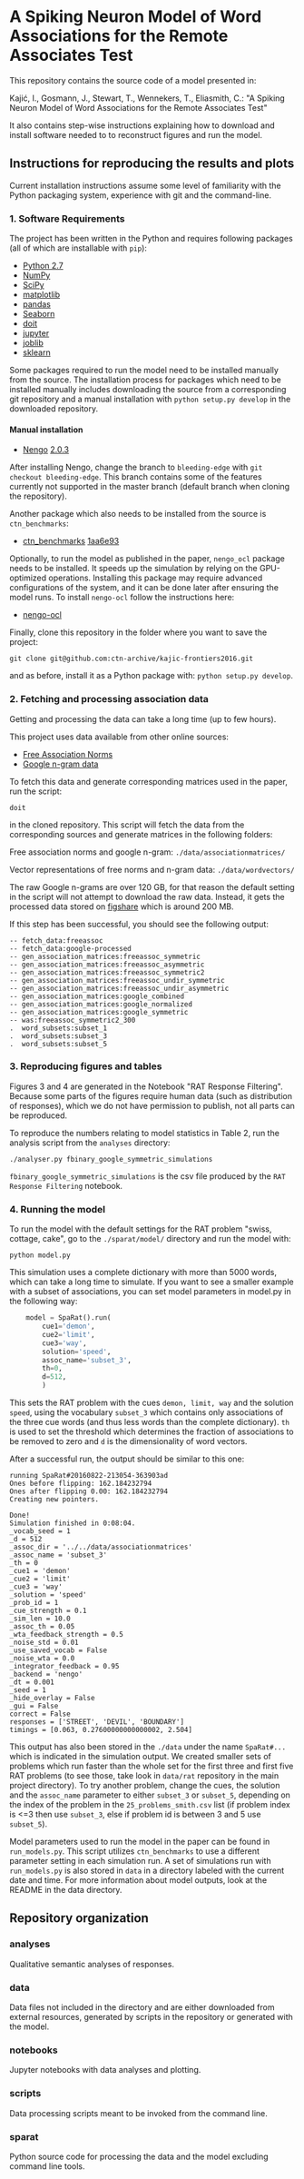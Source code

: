 # A Spiking Neuron Model of Word Associations for the Remote Associates Test
This repository contains the source code of a model presented in:

Kajić, I., Gosmann, J., Stewart, T., Wennekers, T., Eliasmith, C.: 
"A Spiking Neuron Model of Word Associations for the Remote Associates Test"

It also contains step-wise instructions explaining how to download and install software needed to to reconstruct figures and run the model. 

## Instructions for reproducing the results and plots 
Current installation instructions assume some level of familiarity with the
Python packaging system, experience with git and the command-line.

### 1. Software Requirements
The project has been written in the Python  and requires following packages
(all of which are installable with `pip`):

* [Python 2.7](https://www.python.org/)
* [NumPy](http://www.numpy.org/)
* [SciPy](http://www.scipy.org/)
* [matplotlib](http://matplotlib.org/)
* [pandas](http://pandas.pydata.org/)
* [Seaborn](http://stanford.edu/~mwaskom/software/seaborn/)
* [doit](http://pydoit.org/)
* [jupyter](http://jupyter.org/)
* [joblib](https://pythonhosted.org/joblib/)
* [sklearn](http://scikit-learn.org/stable/index.html)

Some packages required to run the model need to be installed manually from the
source. The installation process for packages which need to be installed
manually includes downloading the source from a corresponding git repository
and a manual installation with `python setup.py develop` in the downloaded
repository.

#### Manual installation

* [Nengo](https://github.com/nengo/nengo) [2.0.3](https://github.com/nengo/nengo/releases/tag/v2.0.3)

After installing Nengo, change the branch to `bleeding-edge` with `git checkout
bleeding-edge`. This branch contains some of the features currently not
supported in the master branch (default branch when cloning the repository).

Another package which also needs to be installed from the source is
`ctn_benchmarks`:
* [ctn_benchmarks](https://github.com/ctn-waterloo/ctn_benchmarks) [1aa6e93](https://github.com/ctn-waterloo/ctn_benchmarks/tree/1aa6e93b912fd16170ba8e3426f8718c85070504)

Optionally, to run the model as published in the paper, `nengo_ocl` package
needs to be installed. It speeds up the simulation by relying on the
GPU-optimized operations. Installing this package may require advanced
configurations of the system, and it can be done later after ensuring the model
runs. To install `nengo-ocl` follow the instructions here:

* [nengo-ocl](https://github.com/nengo/nengo_ocl)


Finally, clone this repository in the folder where you want to save the project:

```
git clone git@github.com:ctn-archive/kajic-frontiers2016.git

```
and as before, install it as a Python package with: `python setup.py develop`.


### 2. Fetching and processing association data
Getting and processing the data can take a long time (up to few hours).

This project uses data available from other online sources:
- [Free Association Norms](http://w3.usf.edu/FreeAssociation/)
- [Google n-gram data](http://storage.googleapis.com/books/ngrams/books/datasetsv2.html)

To fetch this data and generate corresponding matrices used in the paper, run
the script:
```
doit
```
in the cloned repository. This script will fetch the data from the
corresponding sources and generate matrices in the following folders:

Free association norms and google n-gram: `./data/associationmatrices/`

Vector representations of free norms and n-gram data: `./data/wordvectors/`

The raw Google n-grams are over 120 GB, for that reason the default setting in
the script will not attempt to download the raw data. Instead, it gets the
processed data stored on
[figshare](https://dx.doi.org/10.6084/m9.figshare.2066799) which is around 200
MB.

If this step has been successful, you should see the following output:

```
-- fetch_data:freeassoc
-- fetch_data:google-processed
-- gen_association_matrices:freeassoc_symmetric
-- gen_association_matrices:freeassoc_asymmetric
-- gen_association_matrices:freeassoc_symmetric2
-- gen_association_matrices:freeassoc_undir_symmetric
-- gen_association_matrices:freeassoc_undir_asymmetric
-- gen_association_matrices:google_combined
-- gen_association_matrices:google_normalized
-- gen_association_matrices:google_symmetric
-- was:freeassoc_symmetric2_300
.  word_subsets:subset_1
.  word_subsets:subset_3
.  word_subsets:subset_5
```

### 3. Reproducing figures and tables
Figures 3 and 4 are generated in the Notebook "RAT Response Filtering". Because
some parts of the figures require human data (such as distribution of
responses), which we do not have permission to publish, not all parts can be
reproduced.

To reproduce the numbers relating to model statistics in Table 2, run the
analysis script from the `analyses` directory:

```
./analyser.py fbinary_google_symmetric_simulations
```

`fbinary_google_symmetric_simulations` is the csv file produced by the `RAT
Response Filtering` notebook.

### 4. Running the model

To run the model with the default settings for the RAT problem "swiss, cottage,
cake", go to the `./sparat/model/` directory and run the model with:

```
python model.py
```

This simulation uses a complete dictionary with more than 5000 words, which can
take a long time to simulate. If you want to see a smaller example with
a subset of associations, you can set model parameters in model.py in the
following way:

```python
    model = SpaRat().run(
        cue1='demon',
        cue2='limit',
        cue3='way',
        solution='speed',
        assoc_name='subset_3',
        th=0,
        d=512,
        )
```

This sets the RAT problem with the cues `demon, limit, way` and the solution
`speed`, using the vocabulary `subset_3` which contains only associations of
the three cue words (and thus less words than the complete dictionary). `th` is
used to set the threshold which determines the fraction of associations to be
removed to zero and `d` is the dimensionality of word vectors.

After a successful run, the output should be similar to this one:

```
running SpaRat#20160822-213054-363903ad
Ones before flipping: 162.184232794
Ones after flipping 0.00: 162.184232794
Creating new pointers.

Done!
Simulation finished in 0:08:04.                                                 
_vocab_seed = 1
_d = 512
_assoc_dir = '../../data/associationmatrices'
_assoc_name = 'subset_3'
_th = 0
_cue1 = 'demon'
_cue2 = 'limit'
_cue3 = 'way'
_solution = 'speed'
_prob_id = 1
_cue_strength = 0.1
_sim_len = 10.0
_assoc_th = 0.05
_wta_feedback_strength = 0.5
_noise_std = 0.01
_use_saved_vocab = False
_noise_wta = 0.0
_integrator_feedback = 0.95
_backend = 'nengo'
_dt = 0.001
_seed = 1
_hide_overlay = False
_gui = False
correct = False
responses = ['STREET', 'DEVIL', 'BOUNDARY']
timings = [0.063, 0.27600000000000002, 2.504]

```

This output has also been stored in the `./data` under the name `SpaRat#...`
which is indicated in the simulation output. We created smaller sets of
problems which run faster than the whole set for the first three and first five
RAT problems (to see those, take look in `data/rat` repository in the main
project directory). To try another problem, change the cues, the solution
and the `assoc_name` parameter to either `subset_3` or `subset_5`, depending on
the index of the problem in the `25_problems_smith.csv` list (if problem index
is <=3 then use `subset_3`, else if problem id is between 3 and 5 use `subset_5`).

Model parameters used to run the model in the paper can be found in 
`run_models.py`. This script utilizes `ctn_benchmarks` to use a different
parameter setting in each simulation run. A set of simulations run with
`run_models.py` is also stored in `data` in a directory labeled with the
current date and time. For more information about model outputs, look at the
README in the data directory.

## Repository organization

### analyses
Qualitative semantic analyses of responses.

### data
Data files not included in the directory and are either downloaded from
external resources, generated by scripts in the repository or generated with
the model.

### notebooks
Jupyter notebooks with data analyses and plotting.

### scripts
Data processing scripts meant to be invoked from the command line.

### sparat
Python source code for processing the data and the model excluding command line
tools.

